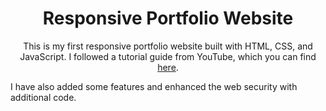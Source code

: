 <div align="center">

# Responsive Portfolio Website

</div>

<p align="center">
This is my first responsive portfolio website built with HTML, CSS, and JavaScript. I followed a tutorial guide from YouTube, which you can find <a href="https://youtu.be/ldwlOzRvYOU?si=UwsRVnle73WUvAXm">here</a>.
</p>

I have also added some features and enhanced the web security with additional code.
